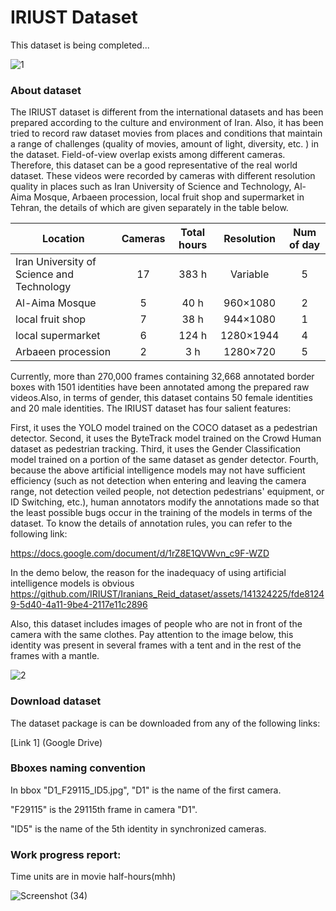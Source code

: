 # IRIUST Dataset

This dataset is being completed...


![1](https://github.com/IRIUST/Iranians_Reid_dataset/assets/141324225/782122d5-235a-4314-9d81-7eceec56c960)


### About dataset

The IRIUST dataset is different from the international datasets and has been prepared according to the culture and environment of Iran. Also, it has been tried to record raw dataset movies from places and conditions that maintain a range of challenges (quality of movies, amount of light, diversity, etc. ) in the dataset. Field-of-view overlap exists among different cameras. Therefore, this dataset can be a good representative of the real world dataset.
These videos were recorded by cameras with different resolution quality in places such as Iran University of Science and Technology, Al-Aima Mosque, Arbaeen procession, local fruit shop and supermarket in Tehran, the details of which are given separately in the table below.

| Location  | Cameras | Total hours | Resolution |Num of day|
| ------  | :---:  | :---:  | :---:  | :---:  |
| Iran University of Science and Technology  | 17 | 383 h| Variable| 5|
| Al-Aima Mosque | 5 | 40 h| 960×1080 | 2|
| local fruit shop | 7 | 38 h | 944×1080 | 1 |
| local supermarket | 6 | 124 h | 1280×1944  | 4 |
| Arbaeen procession | 2 | 3 h | 1280×720 | 5 |

Currently, more than 270,000 frames containing 32,668 annotated border boxes with 1501 identities have been annotated among the prepared raw videos.Also, in terms of gender, this dataset contains 50 female identities and 20 male identities. The IRIUST dataset has four salient features:

First, it uses the YOLO model trained on the COCO dataset as a pedestrian detector.
Second, it uses the ByteTrack model trained on the Crowd Human dataset as pedestrian tracking.
Third, it uses the Gender Classification model trained on a portion of the same dataset as gender detector.
Fourth, because the above artificial intelligence models may not have sufficient efficiency (such as not detection when entering and leaving the camera range, not detection veiled people, not detection pedestrians' equipment, or ID Switching, etc.), human annotators modify the annotations made so that the least possible bugs occur in the training of the models in terms of the dataset.
To know the details of annotation rules, you can refer to the following link:

https://docs.google.com/document/d/1rZ8E1QVWvn_c9F-WZD

In the demo below, the reason for the inadequacy of using artificial intelligence models is obvious
https://github.com/IRIUST/Iranians_Reid_dataset/assets/141324225/fde81249-5d40-4a11-9be4-2117e11c2896

Also, this dataset includes images of people who are not in front of the camera with the same clothes.
Pay attention to the image below, this identity was present in several frames with a tent and in the rest of the frames with a mantle.

![2](https://github.com/IRIUST/Iranians_Reid_dataset/assets/141324225/ec09a671-b130-408a-aaa5-c405d2d81c08)

### Download dataset
The dataset package is can be downloaded from any of the following links:

[Link 1] (Google Drive)

### Bboxes naming convention
In bbox "D1_F29115_ID5.jpg", "D1" is the name of the first camera.

"F29115" is the 29115th frame in camera "D1".

"ID5" is the name of the 5th identity in synchronized cameras.


### Work progress report:

Time units are in movie half-hours(mhh)

<!-- All data: 548 + 216 houres

Partitioned data: 76 mhh

Bytrack outputs: 11 mhh

Cvat(refine bytrack) outputs:4 mhh

Cvat(refine bytrack) verify: 1 mhh

Reid outputs: 1 mhh is adapted in 2 cameras-->


<!-- [![Ashutosh's github activity graph](https://github-readme-activity-graph.cyclic.app/graph?username=Ashutosh00710)](https://github.com/ashutosh00710/github-readme-activity-graph) -->


![Screenshot (34)](https://github.com/Person-Reidentification/Person-Reidentification/assets/68585351/abdc7faf-dfb9-4039-8cd1-91ef79a9d517)
